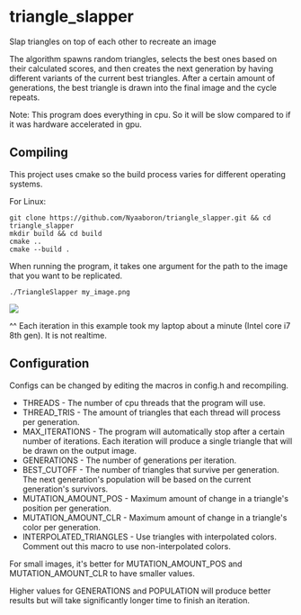 # triangle_slapper

Slap triangles on top of each other to recreate an image

The algorithm spawns random triangles, selects the best ones based on their calculated scores, and then creates the next generation by having different variants of the current best triangles. After a certain amount of generations, the best triangle is drawn into the final image and the cycle repeats.

Note: This program does everything in cpu. So it will be slow compared to if it was hardware accelerated in gpu.

## Compiling
This project uses cmake so the build process varies for different operating systems.

For Linux:
```
git clone https://github.com/Nyaaboron/triangle_slapper.git && cd triangle_slapper
mkdir build && cd build
cmake ..
cmake --build .
```

When running the program, it takes one argument for the path to the image that you want to be replicated.
```
./TriangleSlapper my_image.png
```

![](./preview.gif)

^^ Each iteration in this example took my laptop about a minute (Intel core i7 8th gen). It is not realtime.

## Configuration

Configs can be changed by editing the macros in config.h and recompiling.
* THREADS - The number of cpu threads that the program will use.
* THREAD_TRIS - The amount of triangles that each thread will process per generation.
* MAX_ITERATIONS - The program will automatically stop after a certain number of iterations. Each iteration will produce a single triangle that will be drawn on the output image.
* GENERATIONS - The number of generations per iteration.
* BEST_CUTOFF - The number of triangles that survive per generation. The next generation's population will be based on the current generation's survivors.
* MUTATION_AMOUNT_POS - Maximum amount of change in a triangle's position per generation.
* MUTATION_AMOUNT_CLR - Maximum amount of change in a triangle's color per generation.
* INTERPOLATED_TRIANGLES - Use triangles with interpolated colors. Comment out this macro to use non-interpolated colors.

For small images, it's better for MUTATION_AMOUNT_POS and MUTATION_AMOUNT_CLR to have smaller values.

Higher values for GENERATIONS and POPULATION will produce better results but will take significantly longer time to finish an iteration.
